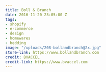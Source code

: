 ```yaml
---
title: Boll & Branch
date: 2016-11-20 23:05:00 Z
tags:
- shopify
- e-commerce
- design
- homewares
- bedding
image: "/uploads/208-bollandbranch@2x.jpg"
store-link: https://www.bollandbranch.com
credit: BVACCEL
credit-link: https://www.bvaccel.com
---
```


